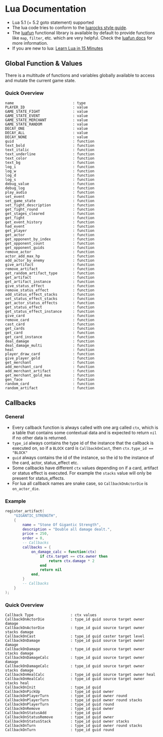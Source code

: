 # Lua Documentation

- Lua 5.1 (+ 5.2 goto statement) supported
- The lua code tries to conform to the [luarocks style guide](https://github.com/luarocks/lua-style-guide).
- The [luafun](https://github.com/luafun/luafun) functional library is available by default to provide functions like ``map``, ``filter``, etc. which are very helpful. Check the [luafun docs](https://luafun.github.io/index.html) for more information.
- If you are new to lua: [Learn Lua in 15 Minutes](https://tylerneylon.com/a/learn-lua/)

## Global Function & Values

There is a multitude of functions and variables globally available to access and mutate the current game state.

### Quick Overview

```
name                           : type
PLAYER_ID                      : value
GAME_STATE_FIGHT               : value
GAME_STATE_EVENT               : value
GAME_STATE_MERCHANT            : value
GAME_STATE_RANDOM              : value
DECAY_ONE                      : value
DECAY_ALL                      : value
DECAY_NONE                     : value
guid                           : function
text_bold                      : function
text_italic                    : function
text_underline                 : function
text_color                     : function
text_bg                        : function
log_i                          : function
log_w                          : function
log_d                          : function
log_s                          : function
debug_value                    : function
debug_log                      : function
play_audio                     : function
set_event                      : function
set_game_state                 : function
set_fight_description          : function
get_fight_round                : function
get_stages_cleared             : function
get_fight                      : function
get_event_history              : function
had_event                      : function
get_player                     : function
get_actor                      : function
get_opponent_by_index          : function
get_opponent_count             : function
get_opponent_guids             : function
remove_actor                   : function
actor_add_max_hp               : function
add_actor_by_enemy             : function
give_artifact                  : function
remove_artifact                : function
get_random_artifact_type       : function
get_artifact                   : function
get_artifact_instance          : function
give_status_effect             : function
remove_status_effect           : function
add_status_effect_stacks       : function
set_status_effect_stacks       : function
get_actor_status_effects       : function
get_status_effect              : function
get_status_effect_instance     : function
give_card                      : function
remove_card                    : function
cast_card                      : function
get_cards                      : function
get_card                       : function
get_card_instance              : function
deal_damage                    : function
deal_damage_multi              : function
heal                           : function
player_draw_card               : function
give_player_gold               : function
get_merchant                   : function
add_merchant_card              : function
add_merchant_artifact          : function
get_merchant_gold_max          : function
gen_face                       : function
random_card                    : function
random_artifact                : function
```

## Callbacks

### General

- Every callback function is always called with one arg called ``ctx``, which is a table that contains some contextual data and is expected to return ``nil`` if no other data is returned.
- ``type_id`` always contains the type id of the instance that the callback is executed on, so if a ``BLOCK`` card is ``CallbackOnCast``, then ``ctx.type_id == "BLOCK"``
- ``guid`` always contains the id of the instance, so the id to the instance of the card, actor, status_effect etc.
- Some callbacks have different ``ctx`` values depending on if a card, artifact or status effect is executed. For example the ``stacks`` value will only be present for status_effects.
- For lua all callback names are snake case, so ``CallbackOnActorDie`` is ``on_actor_die``.

### Example

```lua
register_artifact(
    "GIGANTIC_STRENGTH",
    {
        name = "Stone Of Gigantic Strength",
        description = "Double all damage dealt.",
        price = 250,
        order = 0,
        -- Callbacks
        callbacks = {
            on_damage_calc = function(ctx)
                if ctx.target == ctx.owner then
                    return ctx.damage * 2
                end
                return nil
            end,
        }
        -- Callbacks
    }
);
```

### Quick Overview

```
Callback Type                 : ctx values 
CallbackOnActorDie            : type_id guid source target owner damage 
CallbackOnActorDie            : type_id guid source target owner stacks damage 
CallbackOnCast                : type_id guid caster target level 
CallbackOnDamage              : type_id guid source target owner damage 
CallbackOnDamage              : type_id guid source target owner stacks damage 
CallbackOnDamageCalc          : type_id guid source target owner damage 
CallbackOnDamageCalc          : type_id guid source target owner stacks damage 
CallbackOnHealCalc            : type_id guid source target owner heal 
CallbackOnHealCalc            : type_id guid source target owner stacks heal 
CallbackOnInit                : type_id guid 
CallbackOnPickUp              : type_id guid owner 
CallbackOnPlayerTurn          : type_id guid owner round 
CallbackOnPlayerTurn          : type_id guid owner round stacks 
CallbackOnPlayerTurn          : type_id guid round 
CallbackOnRemove              : type_id guid owner 
CallbackOnStatusAdd           : type_id guid 
CallbackOnStatusRemove        : type_id guid owner 
CallbackOnStatusStack         : type_id guid owner stacks 
CallbackOnTurn                : type_id guid owner round stacks 
CallbackOnTurn                : type_id guid round 
```